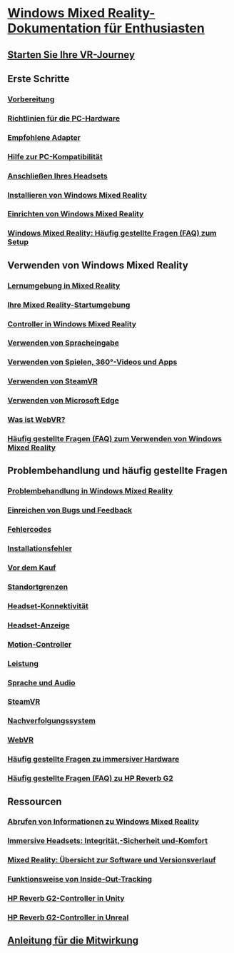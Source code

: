 # [Windows Mixed Reality-Dokumentation für Enthusiasten](index.yml)
## [Starten Sie Ihre VR-Journey](vr-journey.md)

## Erste Schritte
### [Vorbereitung](before-you-start.md)
### [Richtlinien für die PC-Hardware](windows-mixed-reality-minimum-pc-hardware-compatibility-guidelines.md)
### [Empfohlene Adapter](recommended-adapters-for-windows-mixed-reality-capable-pcs.md)
### [Hilfe zur PC-Kompatibilität](get-help-with-pc-compatibility.md)
### [Anschließen Ihres Headsets](plug-in-your-headset.md)
### [Installieren von Windows Mixed Reality](install-windows-mixed-reality.md)
### [Einrichten von Windows Mixed Reality](set-up-windows-mixed-reality.md)
### [Windows Mixed Reality: Häufig gestellte Fragen (FAQ) zum Setup](wmr-setup-faq.yml)

## Verwenden von Windows Mixed Reality
### [Lernumgebung in Mixed Reality](learn-mixed-reality.md)
### [Ihre Mixed Reality-Startumgebung](your-mixed-reality-home.md)
### [Controller in Windows Mixed Reality](controllers-in-wmr.md)
### [Verwenden von Spracheingabe](using-speech-in-wmr.md)
### [Verwenden von Spielen, 360°-Videos und Apps](using-games-and-apps-in-windows-mixed-reality.md)
### [Verwenden von SteamVR](using-steamvr-with-windows-mixed-reality.md)
### [Verwenden von Microsoft Edge](using-microsoft-edge.md)
### [Was ist WebVR?](webvr.md)
### [Häufig gestellte Fragen (FAQ) zum Verwenden von Windows Mixed Reality](using-wmr-faq.yml)

## Problembehandlung und häufig gestellte Fragen
### [Problembehandlung in Windows Mixed Reality](troubleshooting-windows-mixed-reality.md)
### [Einreichen von Bugs und Feedback](filing-feedback.md)
### [Fehlercodes](error-codes.md)
### [Installationsfehler](installation_errors.md)
### [Vor dem Kauf](before-you-buy-faqs.md)
### [Standortgrenzen](boundary-questions.md)
### [Headset-Konnektivität](headset-connectivity.md)
### [Headset-Anzeige](headset-display.md)
### [Motion-Controller](motion-controller-problems.md)
### [Leistung](performance-questions.md)
### [Sprache und Audio](speech-and-audio.md)
### [SteamVR](steamvr-questions.md)
### [Nachverfolgungssystem](tracking.md)
### [WebVR](webvr-questions.md)
### [Häufig gestellte Fragen zu immersiver Hardware](other-questions.md)
### [Häufig gestellte Fragen (FAQ) zu HP Reverb G2](reverbG2-faq.yml)

## Ressourcen
### [Abrufen von Informationen zu Windows Mixed Reality](get-wmr-info.md)
### [Immersive Headsets: Integrität,-Sicherheit und-Komfort](wmr-health-safety-comfort.md)
### [Mixed Reality: Übersicht zur Software und Versionsverlauf](mixed-reality-software.md)
### [Funktionsweise von Inside-Out-Tracking](tracking-system.md)
### [HP Reverb G2-Controller in Unity](/windows/mixed-reality/develop/unity/unity-reverb-g2-controllers)
### [HP Reverb G2-Controller in Unreal](/windows/mixed-reality/develop/unreal/unreal-reverb-g2-controllers)

## [Anleitung für die Mitwirkung](contributing.md)
